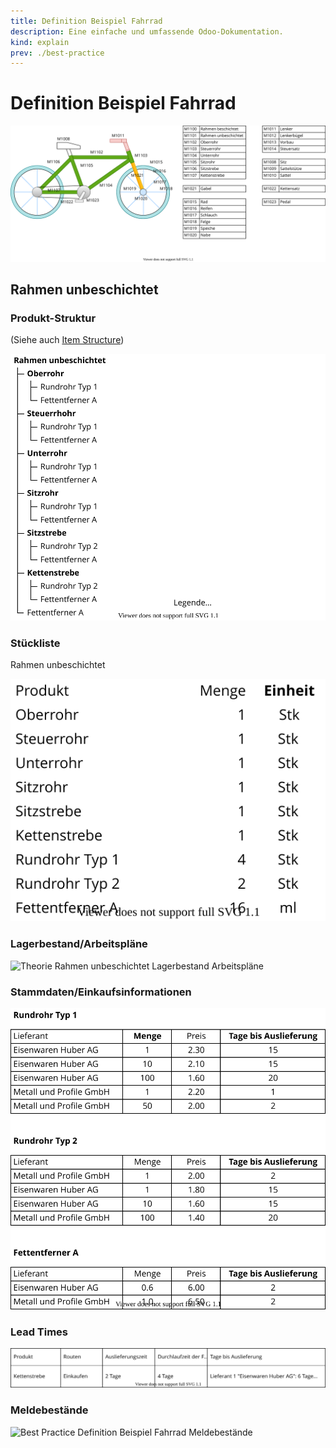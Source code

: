 ```yaml
---
title: Definition Beispiel Fahrrad
description: Eine einfache und umfassende Odoo-Dokumentation.
kind: explain
prev: ./best-practice
---
```


# Definition Beispiel Fahrrad

![Best Practice Definition Beispiel Fahrrad](attachments/Best%20Practice%20Definition%20Beispiel%20Fahrrad.svg)

## Rahmen unbeschichtet

### Produkt-Struktur

(Siehe auch [Item Structure](Best%20Practice%20Item%20Structure.md))

![Theorie Item Structure Rahmen unbeschichtet](attachments/Best%20Practice%20Item%20Structure%20Rahmen%20unbeschichtet.svg)

### Stückliste

Rahmen unbeschichtet

![Best Practice Definition Beispiel Fahrrad BoM](attachments/Best%20Practice%20Definition%20Beispiel%20Fahrrad%20BoM.svg)

### Lagerbestand/Arbeitspläne

![Theorie Rahmen unbeschichtet Lagerbestand Arbeitspläne](attachments/Best%20Practice%20Rahmen%20unbeschichtet%20Lagerbestand%20Arbeitspläne.svg)

### Stammdaten/Einkaufsinformationen

![Theorie Stammdaten Einkaufsinformationen](attachments/Best%20Practice%20Stammdaten%20Einkaufsinformationen.svg)

### Lead Times

![Best Practice Definition Beispiel Fahrrad Lead Times](attachments/Best%20Practice%20Definition%20Beispiel%20Fahrrad%20Lead%20Times.svg)

### Meldebestände

![Best Practice Definition Beispiel Fahrrad Meldebestände](attachments/Best%20Practice%20Definition%20Beispiel%20Fahrrad%20Meldebestände.svg)
